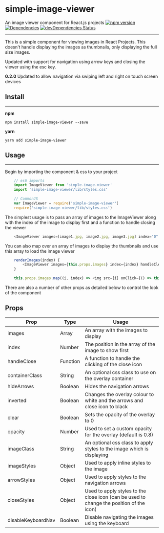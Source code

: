 **simple-image-viewer**
=======
An image viewer component for React.js projects
[![npm version](https://badge.fury.io/js/simple-image-viewer.svg)](https://www.npmjs.com/package/simple-image-viewer) [![Dependencies](https://david-dm.org/dharvey0310/simple-image-viewer.svg)](https://david-dm.org/dharvey0310/simple-image-viewer) [![devDependencies Status](https://david-dm.org/dharvey0310/simple-image-viewer/dev-status.svg)](https://david-dm.org/dharvey0310/simple-image-viewer?type=dev)

----------
This is a simple component for viewing images in React Projects. This doesn't handle displaying the images as thumbnails, only displaying the full size images.

Updated with support for navigation using arrow keys and closing the viewer using the esc key.

**0.2.0** Updated to allow navigation via swiping left and right on touch screen devices

Install
-------
---------
**npm**

    npm install simple-image-viewer --save
  
  **yarn**
  

    yarn add simple-image-viewer

Usage
-------
--------

Begin by importing the component & css to your project

```javascript
    // es6 imports
    import ImageViewer from 'simple-image-viewer'
    import 'simple-image-viewer/lib/styles.css'
    
    // CommonJS
    var ImageViewer = require('simple-image-viewer')
    require('simple-image-viewer/lib/styles.css')
```

The simplest usage is to pass an array of images to the ImageViewer along with the index of the image to display first and a function to handle closing the viewer

```javascript
    <ImageViewer images=[image1.jpg, image2.jpg, image3.jpg] index="0" handleClose={this.closeFunction} />
```

You can also map over an array of images to display the thumbnails and use this array to load the image viewer

```javascript
    renderImages(index) {
		<ImageViewer images={this.props.images} index={index} handleClose={this.closeFunction} />
	}
    
    this.props.images.map((i, index) => <img src={i} onClick={() => this.renderImages(index)} />)
```

There are also a number of other props as detailed below to control the look of the component

Props
-------

| Prop        | Type        | Usage                  |
|-------------|-------------|------------------------|
| images      | Array       | An array with the images to display |
| index       | Number      | The position in the array of the image to show first |
| handleClose | Function    | A function to handle the clicking of the close icon  |
| containerClass | String   | An optional css class to use on the overlay container |
| hideArrows | Boolean      | Hides the navigation arrows |
| inverted   | Boolean      | Changes the overlay colour to white and the arrows and close icon to black |
| clear       | Boolean     | Sets the opacity of the overlay to 0 |
| opacity     | Number      | Used to set a custom opacity for the overlay (default is 0.8) |
| imageClass  | String      | An optional css class to apply styles to the image which is displaying |
| imageStyles | Object      | Used to apply inline styles to the image |
| arrowStyles | Object      | Used to apply styles to the navigation arrows |
| closeStyles | Object      | Used to apply styles to the close icon (can be used to change the position of the icon) |
| disableKeyboardNav | Boolean   | Disable navigating the images using the keyboard |